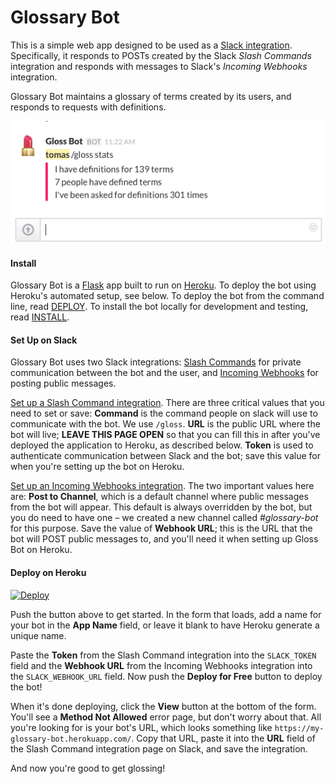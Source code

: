 # Glossary Bot
This is a simple web app designed to be used as a [Slack integration](https://slack.com/integrations). Specifically, it responds to POSTs created by the Slack *Slash Commands* integration and responds with messages to Slack's *Incoming Webhooks* integration.

Glossary Bot maintains a glossary of terms created by its users, and responds to requests with definitions.

![DemoGif](static/gloss-bot-demo.gif)

#### Install

Glossary Bot is a [Flask](http://flask.pocoo.org/) app built to run on [Heroku](https://heroku.com/). To deploy the bot using Heroku's automated setup, see below. To deploy the bot from the command line, read [DEPLOY](DEPLOY.md). To install the bot locally for development and testing, read [INSTALL](INSTALL.md).

#### Set Up on Slack

Glossary Bot uses two Slack integrations: [Slash Commands](https://api.slack.com/slash-commands) for private communication between the bot and the user, and [Incoming Webhooks](https://api.slack.com/incoming-webhooks) for posting public messages.

[Set up a Slash Command integration](https://my.slack.com/services/new/slash-commands). There are three critical values that you need to set or save: **Command** is the command people on slack will use to communicate with the bot. We use `/gloss`. **URL** is the public URL where the bot will live; **LEAVE THIS PAGE OPEN** so that you can fill this in after you've deployed the application to Heroku, as described below. **Token** is used to authenticate communication between Slack and the bot; save this value for when you're setting up the bot on Heroku.

[Set up an Incoming Webhooks integration](https://my.slack.com/services/new/incoming-webhook). The two important values here are: **Post to Channel**, which is a default channel where public messages from the bot will appear. This default is always overridden by the bot, but you do need to have one – we created a new channel called *#glossary-bot* for this purpose. Save the value of **Webhook URL**; this is the URL that the bot will POST public messages to, and you'll need it when setting up Gloss Bot on Heroku.

#### Deploy on Heroku

[![Deploy](https://www.herokucdn.com/deploy/button.png)](https://heroku.com/deploy)

Push the button above to get started. In the form that loads, add a name for your bot in the **App Name** field, or leave it blank to have Heroku generate a unique name.

Paste the **Token** from the Slash Command integration into the `SLACK_TOKEN` field and the **Webhook URL** from the Incoming Webhooks integration into the `SLACK_WEBHOOK_URL` field. Now push the **Deploy for Free** button to deploy the bot!

When it's done deploying, click the **View** button at the bottom of the form. You'll see a **Method Not Allowed** error page, but don't worry about that. All you're looking for is your bot's URL, which looks something like `https://my-glossary-bot.herokuapp.com/`. Copy that URL, paste it into the **URL** field of the Slash Command integration page on Slack, and save the integration.

And now you're good to get glossing!
